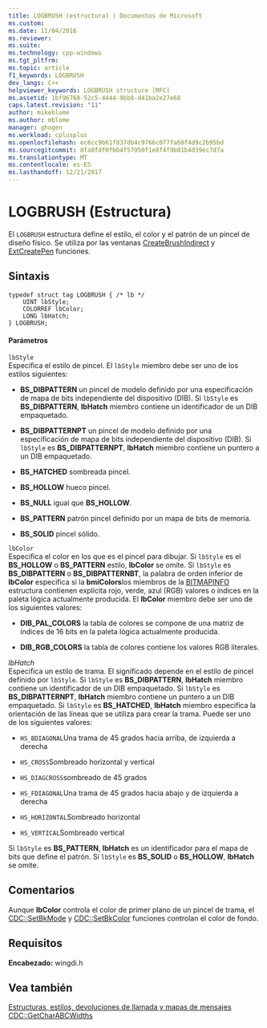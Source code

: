 ```yaml
---
title: LOGBRUSH (estructura) | Documentos de Microsoft
ms.custom: 
ms.date: 11/04/2016
ms.reviewer: 
ms.suite: 
ms.technology: cpp-windows
ms.tgt_pltfrm: 
ms.topic: article
f1_keywords: LOGBRUSH
dev_langs: C++
helpviewer_keywords: LOGBRUSH structure [MFC]
ms.assetid: 1bf96768-52c5-4444-9bb8-d41ba2e27e68
caps.latest.revision: "11"
author: mikeblome
ms.author: mblome
manager: ghogen
ms.workload: cplusplus
ms.openlocfilehash: ec6cc9b61f837db4c9766c077fa60f4d9c2b95bd
ms.sourcegitcommit: 8fa8fdf0fbb4f57950f1e8f4f9b81b4d39ec7d7a
ms.translationtype: MT
ms.contentlocale: es-ES
ms.lasthandoff: 12/21/2017
---
```

# <a name="logbrush-structure"></a>LOGBRUSH (Estructura)
El `LOGBRUSH` estructura define el estilo, el color y el patrón de un pincel de diseño físico. Se utiliza por las ventanas [CreateBrushIndirect](http://msdn.microsoft.com/library/windows/desktop/dd183487) y [ExtCreatePen](http://msdn.microsoft.com/library/windows/desktop/dd162705) funciones.  
  
## <a name="syntax"></a>Sintaxis  
  
```  
typedef struct tag LOGBRUSH { /* lb */  
    UINT lbStyle;  
    COLORREF lbColor;  
    LONG lbHatch;  
} LOGBRUSH;  
```  
  
#### <a name="parameters"></a>Parámetros  
 `lbStyle`  
 Especifica el estilo de pincel. El `lbStyle` miembro debe ser uno de los estilos siguientes:  
  
- **BS_DIBPATTERN** un pincel de modelo definido por una especificación de mapa de bits independiente del dispositivo (DIB). Si `lbStyle` es **BS_DIBPATTERN**, **lbHatch** miembro contiene un identificador de un DIB empaquetado.  
  
- **BS_DIBPATTERNPT** un pincel de modelo definido por una especificación de mapa de bits independiente del dispositivo (DIB). Si `lbStyle` es **BS_DIBPATTERNPT**, **lbHatch** miembro contiene un puntero a un DIB empaquetado.  
  
- **BS_HATCHED** sombreada pincel.  
  
- **BS_HOLLOW** hueco pincel.  
  
- **BS_NULL** igual que **BS_HOLLOW**.  
  
- **BS_PATTERN** patrón pincel definido por un mapa de bits de memoria.  
  
- **BS_SOLID** pincel sólido.  
  
 `lbColor`  
 Especifica el color en los que es el pincel para dibujar. Si `lbStyle` es el **BS_HOLLOW** o **BS_PATTERN** estilo, **lbColor** se omite. Si `lbStyle` es **BS_DIBPATTERN** o **BS_DIBPATTERNBT**, la palabra de orden inferior de **lbColor** especifica si la **bmiColors**los miembros de la [BITMAPINFO](../../mfc/reference/bitmapinfo-structure.md) estructura contienen explícita rojo, verde, azul (RGB) valores o índices en la paleta lógica actualmente producida. El **lbColor** miembro debe ser uno de los siguientes valores:  
  
- **DIB_PAL_COLORS** la tabla de colores se compone de una matriz de índices de 16 bits en la paleta lógica actualmente producida.  
  
- **DIB_RGB_COLORS** la tabla de colores contiene los valores RGB literales.  
  
 *lbHatch*  
 Especifica un estilo de trama. El significado depende en el estilo de pincel definido por `lbStyle`. Si `lbStyle` es **BS_DIBPATTERN**, **lbHatch** miembro contiene un identificador de un DIB empaquetado. Si `lbStyle` es **BS_DIBPATTERNPT**, **lbHatch** miembro contiene un puntero a un DIB empaquetado. Si `lbStyle` es **BS_HATCHED**, **lbHatch** miembro especifica la orientación de las líneas que se utiliza para crear la trama. Puede ser uno de los siguientes valores:  
  
- `HS_BDIAGONAL`Una trama de 45 grados hacia arriba, de izquierda a derecha  
  
- `HS_CROSS`Sombreado horizontal y vertical  
  
- `HS_DIAGCROSS`sombreado de 45 grados  
  
- `HS_FDIAGONAL`Una trama de 45 grados hacia abajo y de izquierda a derecha  
  
- `HS_HORIZONTAL`Sombreado horizontal  
  
- `HS_VERTICAL`Sombreado vertical  
  
 Si `lbStyle` es **BS_PATTERN**, **lbHatch** es un identificador para el mapa de bits que define el patrón. Si `lbStyle` es **BS_SOLID** o **BS_HOLLOW**, **lbHatch** se omite.  
  
## <a name="remarks"></a>Comentarios  
 Aunque **lbColor** controla el color de primer plano de un pincel de trama, el [CDC::SetBkMode](../../mfc/reference/cdc-class.md#setbkmode) y [CDC::SetBkColor](../../mfc/reference/cdc-class.md#setbkcolor) funciones controlan el color de fondo.  
  
## <a name="requirements"></a>Requisitos  
 **Encabezado:** wingdi.h  
  
## <a name="see-also"></a>Vea también  
 [Estructuras, estilos, devoluciones de llamada y mapas de mensajes](../../mfc/reference/structures-styles-callbacks-and-message-maps.md)   
 [CDC::GetCharABCWidths](../../mfc/reference/cdc-class.md#getcharabcwidths)

